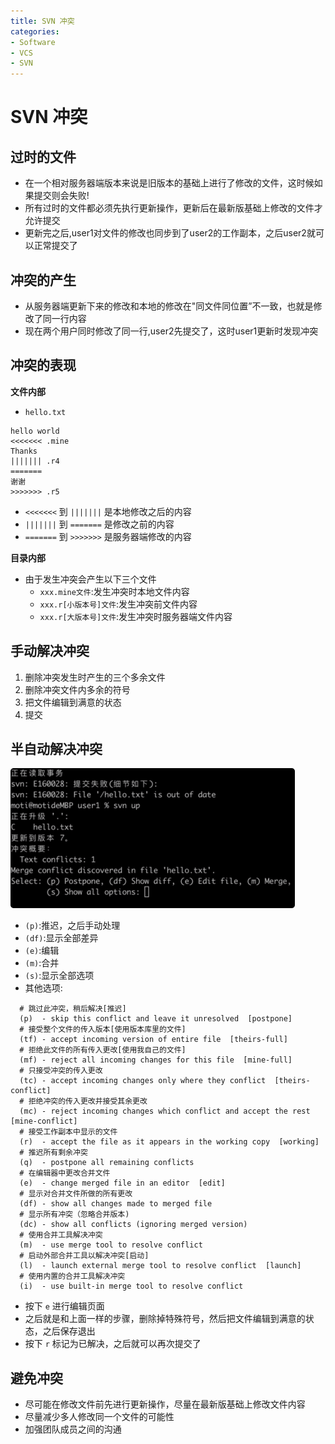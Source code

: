 ```yaml
---
title: SVN 冲突
categories:
- Software
- VCS
- SVN
---
```

# SVN 冲突

## 过时的文件

- 在一个相对服务器端版本来说是旧版本的基础上进行了修改的文件，这时候如果提交则会失败!
- 所有过时的文件都必须先执行更新操作，更新后在最新版基础上修改的文件才允许提交
- 更新完之后,user1对文件的修改也同步到了user2的工作副本，之后user2就可以正常提交了

## 冲突的产生

- 从服务器端更新下来的修改和本地的修改在"同文件同位置”不一致，也就是修改了同一行内容
- 现在两个用户同时修改了同一行,user2先提交了，这时user1更新时发现冲突

## 冲突的表现

**文件内部**

- `hello.txt`

```
hello world
<<<<<<< .mine
Thanks
||||||| .r4
=======
谢谢
>>>>>>> .r5
```

- `<<<<<<<` 到 `|||||||` 是本地修改之后的内容
- `|||||||` 到 `=======` 是修改之前的内容
- `=======` 到 `>>>>>>>` 是服务器端修改的内容

**目录内部**

- 由于发生冲突会产生以下三个文件
  - `xxx.mine文件`:发生冲突时本地文件内容
  - `xxx.r[小版本号]文件`:发生冲突前文件内容
  - `xxx.r[大版本号]文件`:发生冲突时服务器端文件内容

## 手动解决冲突

1. 删除冲突发生时产生的三个多余文件
2. 删除冲突文件内多余的符号
3. 把文件编辑到满意的状态
4. 提交

## 半自动解决冲突

<img src="https://raw.githubusercontent.com/LuShan123888/Files/main/Pictures/2021-03-08-image-20210308132740095.png" alt="image-20210308132740095" style="zoom:50%;" />

- `(p)`:推迟，之后手动处理
- `(df)`:显示全部差异
- `(e)`:编辑
- `(m)`:合并
- `(s)`:显示全部选项
- 其他选项:

```
  # 跳过此冲突，稍后解决[推迟]
  (p)  - skip this conflict and leave it unresolved  [postpone]
  # 接受整个文件的传入版本[使用版本库里的文件]
  (tf) - accept incoming version of entire file  [theirs-full]
  # 拒绝此文件的所有传入更改[使用我自己的文件]
  (mf) - reject all incoming changes for this file  [mine-full]
  # 只接受冲突的传入更改
  (tc) - accept incoming changes only where they conflict  [theirs-conflict]
  # 拒绝冲突的传入更改并接受其余更改
  (mc) - reject incoming changes which conflict and accept the rest  [mine-conflict]
  # 接受工作副本中显示的文件
  (r)  - accept the file as it appears in the working copy  [working]
  # 推迟所有剩余冲突
  (q)  - postpone all remaining conflicts
  # 在编辑器中更改合并文件
  (e)  - change merged file in an editor  [edit]
  # 显示对合并文件所做的所有更改
  (df) - show all changes made to merged file
  # 显示所有冲突（忽略合并版本)
  (dc) - show all conflicts (ignoring merged version)
  # 使用合并工具解决冲突
  (m)  - use merge tool to resolve conflict
  # 启动外部合并工具以解决冲突[启动]
  (l)  - launch external merge tool to resolve conflict  [launch]
  # 使用内置的合并工具解决冲突
  (i)  - use built-in merge tool to resolve conflict
```

- 按下 `e` 进行编辑页面
- 之后就是和上面一样的步骤，删除掉特殊符号，然后把文件编辑到满意的状态，之后保存退出
- 按下 `r` 标记为已解决，之后就可以再次提交了

## 避免冲突

- 尽可能在修改文件前先进行更新操作，尽量在最新版基础上修改文件内容
- 尽量减少多人修改同一个文件的可能性
- 加强团队成员之间的沟通